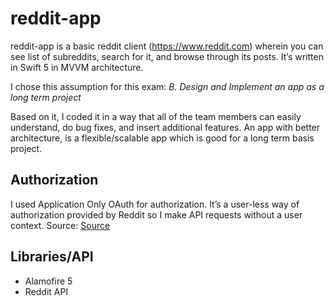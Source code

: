 # reddit-app
reddit-app is a basic reddit client  (https://www.reddit.com) wherein you can see list of subreddits, search for it, and browse through its posts. It’s written in Swift 5 in MVVM architecture.

I chose this assumption for this exam:
*B. Design and Implement an app as a long term project*

Based on it, I coded it in a way that all of the team members can easily understand, do bug fixes, and insert additional features. An app with better architecture, is a flexible/scalable app which is good for a long term basis project. 

## Authorization
I used Application Only OAuth for authorization. It’s a user-less way of authorization provided by Reddit so I make API requests without a user context.
Source: [Source](https://github.com/reddit-archive/reddit/wiki/oauth2)

## Libraries/API 
* Alamofire 5
* Reddit API 
